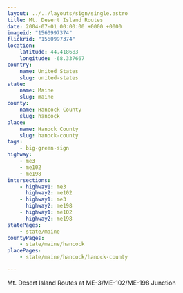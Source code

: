 ```yaml
---
layout: ../../layouts/sign/single.astro
title: Mt. Desert Island Routes
date: 2004-07-01 00:00:00 +0000 +0000
imageid: "1560997374"
flickrid: "1560997374"
location:
    latitude: 44.418683
    longitude: -68.337667
country:
    name: United States
    slug: united-states
state:
    name: Maine
    slug: maine
county:
    name: Hancock County
    slug: hancock
place:
    name: Hanock County
    slug: hanock-county
tags:
    - big-green-sign
highway:
    - me3
    - me102
    - me198
intersections:
    - highway1: me3
      highway2: me102
    - highway1: me3
      highway2: me198
    - highway1: me102
      highway2: me198
statePages:
    - state/maine
countyPages:
    - state/maine/hancock
placePages:
    - state/maine/hancock/hanock-county

---
```

Mt. Desert Island Routes at ME-3/ME-102/ME-198 Junction